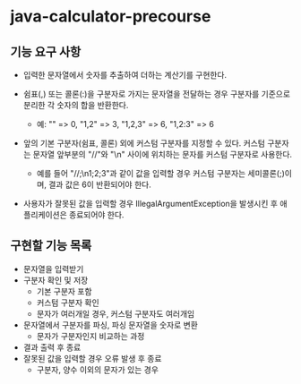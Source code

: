 # java-calculator-precourse

## 기능 요구 사항
- 입력한 문자열에서 숫자를 추출하여 더하는 계산기를 구현한다.

- 쉼표(,) 또는 콜론(:)을 구분자로 가지는 문자열을 전달하는 경우 구분자를 기준으로 분리한 각 숫자의 합을 반환한다.
    - 예: "" => 0, "1,2" => 3, "1,2,3" => 6, "1,2:3" => 6
- 앞의 기본 구분자(쉼표, 콜론) 외에 커스텀 구분자를 지정할 수 있다. 커스텀 구분자는 문자열 앞부분의 "//"와 "\n" 사이에 위치하는 문자를 커스텀 구분자로 사용한다.
    - 예를 들어 "//;\n1;2;3"과 같이 값을 입력할 경우 커스텀 구분자는 세미콜론(;)이며, 결과 값은 6이 반환되어야 한다.
- 사용자가 잘못된 값을 입력할 경우 IllegalArgumentException을 발생시킨 후 애플리케이션은 종료되어야 한다.

## 구현할 기능 목록
- 문자열을 입력받기
- 구분자 확인 및 저장
    - 기본 구분자 포함
    - 커스텀 구분자 확인
    - 문자가 여러개일 경우, 커스텀 구분자도 여러개임
- 문자열에서 구분자를 파싱, 파싱 문자열을 숫자로 변환
   - 문자가 구분자인지 비교하는 과정
- 결과 출력 후 종료
- 잘못된 값을 입력할 경우 오류 발생 후 종료
    - 구분자, 양수 이외의 문자가 있는 경우